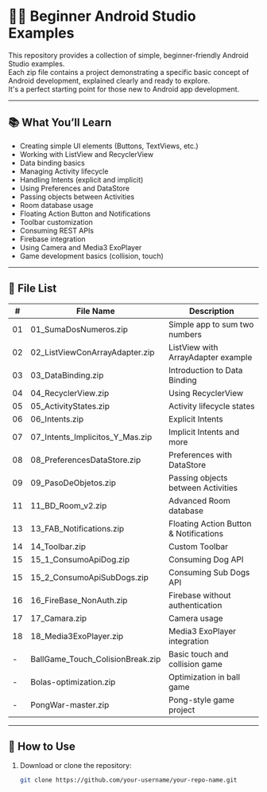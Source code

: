 # 🧑‍💻 Beginner Android Studio Examples

This repository provides a collection of simple, beginner-friendly Android Studio examples.  
Each zip file contains a project demonstrating a specific basic concept of Android development, explained clearly and ready to explore.  
It's a perfect starting point for those new to Android app development.

---

## 📚 What You’ll Learn

- Creating simple UI elements (Buttons, TextViews, etc.)  
- Working with ListView and RecyclerView  
- Data binding basics  
- Managing Activity lifecycle  
- Handling Intents (explicit and implicit)  
- Using Preferences and DataStore  
- Passing objects between Activities  
- Room database usage  
- Floating Action Button and Notifications  
- Toolbar customization  
- Consuming REST APIs  
- Firebase integration  
- Using Camera and Media3 ExoPlayer  
- Game development basics (collision, touch)

---

## 📁 File List

| #   | File Name                  | Description                             |
|-----|----------------------------|---------------------------------------|
| 01  | 01_SumaDosNumeros.zip       | Simple app to sum two numbers          |
| 02  | 02_ListViewConArrayAdapter.zip | ListView with ArrayAdapter example   |
| 03  | 03_DataBinding.zip          | Introduction to Data Binding           |
| 04  | 04_RecyclerView.zip         | Using RecyclerView                     |
| 05  | 05_ActivityStates.zip       | Activity lifecycle states              |
| 06  | 06_Intents.zip              | Explicit Intents                       |
| 07  | 07_Intents_Implicitos_Y_Mas.zip | Implicit Intents and more           |
| 08  | 08_PreferencesDataStore.zip | Preferences with DataStore             |
| 09  | 09_PasoDeObjetos.zip        | Passing objects between Activities     |
| 11  | 11_BD_Room_v2.zip           | Advanced Room database                 |
| 13  | 13_FAB_Notifications.zip    | Floating Action Button & Notifications |
| 14  | 14_Toolbar.zip              | Custom Toolbar                        |
| 15  | 15_1_ConsumoApiDog.zip      | Consuming Dog API                     |
| 15  | 15_2_ConsumoApiSubDogs.zip  | Consuming Sub Dogs API                 |
| 16  | 16_FireBase_NonAuth.zip     | Firebase without authentication       |
| 17  | 17_Camara.zip               | Camera usage                         |
| 18  | 18_Media3ExoPlayer.zip      | Media3 ExoPlayer integration           |
| -   | BallGame_Touch_ColisionBreak.zip | Basic touch and collision game   |
| -   | Bolas-optimization.zip      | Optimization in ball game               |
| -   | PongWar-master.zip          | Pong-style game project                 |

---

## 🚀 How to Use

1. Download or clone the repository:  
   ```bash
   git clone https://github.com/your-username/your-repo-name.git
